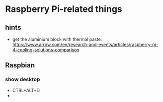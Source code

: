 # Raspberry Pi-related things

## hints
* get the aluminium block with thermal paste: <https://www.arrow.com/en/research-and-events/articles/raspberry-pi-4-cooling-solutions-comparison>

## Raspbian

### show desktop
* CTRL+ALT+D
* 
